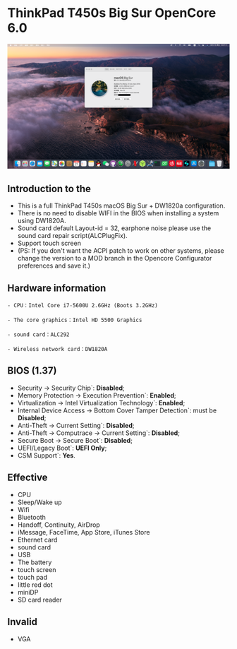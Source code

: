 # ThinkPad T450s Big Sur OpenCore 6.0
![Thismachine](./picture/Thismachine.png)
## Introduction to the

- This is a full ThinkPad T450s macOS Big Sur + DW1820a configuration.
- There is no need to disable WIFI in the BIOS when installing a system using DW1820A.
- Sound card default Layout-id = 32, earphone noise please use the sound card repair script(ALCPlugFix).
- Support touch screen
- (PS: If you don't want the ACPI patch to work on other systems, please change the version to a MOD branch in the Opencore Configurator preferences and save it.)

## Hardware information

```  
- CPU：Intel Core i7-5600U 2.6GHz (Boots 3.2GHz)

- The core graphics：Intel HD 5500 Graphics 

- sound card：ALC292

- Wireless network card：DW1820A
```

## BIOS (1.37)
-  Security -> Security Chip`: **Disabled**;
-  Memory Protection -> Execution Prevention`: **Enabled**;
-  Virtualization -> Intel Virtualization Technology`: **Enabled**;
-  Internal Device Access -> Bottom Cover Tamper Detection`: must be **Disabled**;
-  Anti-Theft -> Current Setting`: **Disabled**;
-  Anti-Theft -> Computrace -> Current Setting`: **Disabled**;
-  Secure Boot -> Secure Boot`: **Disabled**;
-  UEFI/Legacy Boot`: **UEFI Only**;
-  CSM Support`: **Yes**.

## Effective
- CPU
- Sleep/Wake up
- Wifi
- Bluetooth
- Handoff, Continuity, AirDrop
- iMessage, FaceTime, App Store, iTunes Store
- Ethernet card
- sound card
- USB
- The battery
- touch screen
- touch pad
- little red dot
- miniDP
- SD card reader

## Invalid
- VGA
